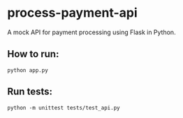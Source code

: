 # process-payment-api

A mock API for payment processing using Flask in Python.


## How to run:
`python app.py`

## Run tests:
`python -m unittest tests/test_api.py`
